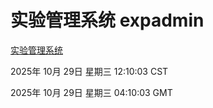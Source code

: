 # 实验管理系统 expadmin
[实验管理系统](http://59.174.10.70:56808/expadmin-782313d2-e1b1-4ea7-932e-3a55e6a1a4d0/)

2025年 10月 29日 星期三 12:10:03 CST

2025年 10月 29日 星期三 04:10:03 GMT
